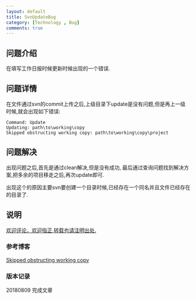```yaml
---
layout: default
title: SvnUpdateBug
category: [Technology , Bug]
comments: true
---
```


## 问题介绍
在填写工作日报时候更新时候出现的一个错误.







## 问题详情 
在文件通过svn的commit上传之后,上级目录下update是没有问题,但是再上一级时候,就会出现如下错误:
```
Command: Update
Updating: path\to\working\copy
Skipped obstructing working copy: path\to\working\copy\project
```

## 问题解决
出现问题之后,首先是通过clean解决,但是没有成功,
最后通过查询问题找到解决方案,把多余的项目移走之后,再次update即可.

出现这个的原因主要svn要创建一个目录时候,已经存在一个同名并且文件已经存在的目录了.

## 说明

[欢迎评论，欢迎指正,转载也请注明出处.](https://wangkun19930608.github.io/Technology/bug/2018/08/09/company-bug-svnupdate/)

### 参考博客

[Skipped obstructing working copy](https://blog.csdn.net/liuwei063608/article/details/24361097)

### 版本记录

20180809 完成文章
